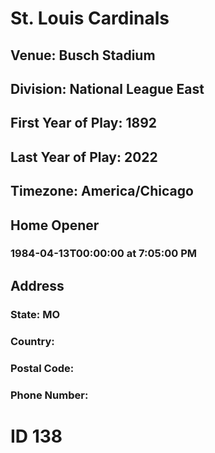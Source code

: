 # St. Louis Cardinals
## Venue: Busch Stadium
## Division: National League East
## First Year of Play: 1892
## Last Year of Play: 2022
## Timezone: America/Chicago
## Home Opener
### 1984-04-13T00:00:00 at 7:05:00 PM
## Address
### 
### State: MO
### Country: 
### Postal Code: 
### Phone Number: 
# ID 138